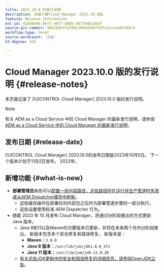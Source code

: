 ```yaml
---
title: 2023.10.0 的发行说明
description: 详细了解Cloud Manager 2023.10.0版。
feature: Release Information
exl-id: 41840e0b-0ef3-4077-9886-b677b40cdbd7
source-git-commit: 984269e5fe70913644d26e759fa21ccea0536bf4
workflow-type: tm+mt
source-wordcount: '218'
ht-degree: 41%

---
```


# Cloud Manager 2023.10.0 版的发行说明 {#release-notes}

本页面记录了 [!UICONTROL Cloud Manager] 2023.10.0 版的发行说明。

>[!NOTE]
>
>有关 AEM as a Cloud Service 中的 Cloud Manager 的最新发行说明，请参阅 [AEM as a Cloud Service 中的 Cloud Manager 的最新发行说明](https://experienceleague.adobe.com/zh-hans/docs/experience-manager-cloud-service/content/release-notes/cloud-manager/current)。

## 发布日期 {#release-date}

[!UICONTROL Cloud Manager] 2023.10.0的发布日期是2023年10月5日。 下一个版本计划于11月2日发布。 2023年。

## 新增功能 {#what-is-new}

* **部署管理员**&#x200B;角色可以[配置一组内容路径，这些路径将在运行非生产管道时失效或从AEM Dispatcher缓存中刷新](/help/using/non-production-pipelines.md)。
   * 这些缓存操作在部署任何内容包之后作为部署管道步骤的一部分执行。
   * 这些设置使用标准 AEM Dispatcher 行为。
* 随着 2023 年 10 月发布 Cloud Manager，将通过分阶段推出的方式更新 Java 版本。
   * Java 8和11以及Maven的次要版本已更新，并将在未来两个月内分阶段推出。 新版本包含多个安全修复和错误修复。 新版本是：
      * **Maven：**`3.8.8`
      * **Java 8 版本：**`/usr/lib/jvm/jdk1.8.0_371`
      * **Java 11 版本：**`/usr/lib/jvm/jdk-11.0.20`
   * [有关这些JDK更新中的安全和错误修复的详细信息，请参阅OpenJDK公告](https://openjdk.org/groups/vulnerability/advisories/)。
